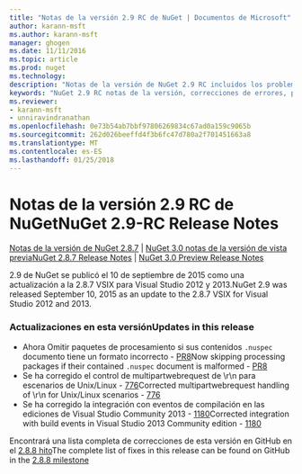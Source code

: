 ```yaml
---
title: "Notas de la versión 2.9 RC de NuGet | Documentos de Microsoft"
author: karann-msft
ms.author: karann-msft
manager: ghogen
ms.date: 11/11/2016
ms.topic: article
ms.prod: nuget
ms.technology: 
description: "Notas de la versión de NuGet 2.9 RC incluidos los problemas conocidos, correcciones de errores, las funciones agregadas y dcr."
keywords: "NuGet 2.9 RC notas de la versión, correcciones de errores, problemas, conocidos agregan características, DCR"
ms.reviewer:
- karann-msft
- unniravindranathan
ms.openlocfilehash: 0e73b54ab7bbf97806269834c67ad0a159c9065b
ms.sourcegitcommit: 262d026beeffd4f3b6fc47d780a2f701451663a8
ms.translationtype: MT
ms.contentlocale: es-ES
ms.lasthandoff: 01/25/2018
---
```

# <a name="nuget-29-rc-release-notes"></a><span data-ttu-id="9b44c-104">Notas de la versión 2.9 RC de NuGet</span><span class="sxs-lookup"><span data-stu-id="9b44c-104">NuGet 2.9-RC Release Notes</span></span>

<span data-ttu-id="9b44c-105">[Notas de la versión de NuGet 2.8.7](../release-notes/nuget-2.8.7.md) | [NuGet 3.0 notas de la versión de vista previa](../release-notes/nuget-3.0-preview.md)</span><span class="sxs-lookup"><span data-stu-id="9b44c-105">[NuGet 2.8.7 Release Notes](../release-notes/nuget-2.8.7.md) | [NuGet 3.0 Preview Release Notes](../release-notes/nuget-3.0-preview.md)</span></span>

<span data-ttu-id="9b44c-106">2.9 de NuGet se publicó el 10 de septiembre de 2015 como una actualización a la 2.8.7 VSIX para Visual Studio 2012 y 2013.</span><span class="sxs-lookup"><span data-stu-id="9b44c-106">NuGet 2.9 was released September 10, 2015 as an update to the 2.8.7 VSIX for Visual Studio 2012 and 2013.</span></span>

### <a name="updates-in-this-release"></a><span data-ttu-id="9b44c-107">Actualizaciones en esta versión</span><span class="sxs-lookup"><span data-stu-id="9b44c-107">Updates in this release</span></span>

* <span data-ttu-id="9b44c-108">Ahora Omitir paquetes de procesamiento si sus contenidos `.nuspec` documento tiene un formato incorrecto - [PR8](https://github.com/NuGet/NuGet2/pull/8)</span><span class="sxs-lookup"><span data-stu-id="9b44c-108">Now skipping processing packages if their contained `.nuspec` document is malformed - [PR8](https://github.com/NuGet/NuGet2/pull/8)</span></span>
* <span data-ttu-id="9b44c-109">Se ha corregido el control de multipartwebrequest de \r\n para escenarios de Unix/Linux - [776](https://github.com/NuGet/Home/issues/776)</span><span class="sxs-lookup"><span data-stu-id="9b44c-109">Corrected multipartwebrequest handling of \r\n for Unix/Linux scenarios - [776](https://github.com/NuGet/Home/issues/776)</span></span>
* <span data-ttu-id="9b44c-110">Se ha corregido la integración con eventos de compilación en las ediciones de Visual Studio Community 2013 - [1180](https://github.com/NuGet/Home/issues/1180)</span><span class="sxs-lookup"><span data-stu-id="9b44c-110">Corrected integration with build events in Visual Studio 2013 Community edition - [1180](https://github.com/NuGet/Home/issues/1180)</span></span>


<span data-ttu-id="9b44c-111">Encontrará una lista completa de correcciones de esta versión en GitHub en el [2.8.8 hito](https://github.com/NuGet/Home/issues?q=milestone%3A2.8.8+is%3Aclosed)</span><span class="sxs-lookup"><span data-stu-id="9b44c-111">The complete list of fixes in this release can be found on GitHub in the [2.8.8 milestone](https://github.com/NuGet/Home/issues?q=milestone%3A2.8.8+is%3Aclosed)</span></span>
